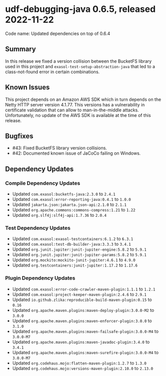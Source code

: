 # udf-debugging-java 0.6.5, released 2022-11-22

Code name: Updated dependencies on top of 0.6.4

## Summary

In this release we fixed a version collision between the BucketFS library used in this project and `exasol-test-setup-abstraction-java` that led to a class-not-found error in certain combinations.

## Known Issues

This project depends on an Amazon AWS SDK which in turn depends on the Netty HTTP server version 4.1.77. This versions has a vulnerability in certificate validation that can allow to man-in-the-middle attacks. Unfortunately, no update of the AWS SDK is available at the time of this release.

## Bugfixes

* #43: Fixed BucketFS library version collisions.
* #42: Documented known issue of JaCoCo failing on Windows.

## Dependency Updates

### Compile Dependency Updates

* Updated `com.exasol:bucketfs-java:2.3.0` to `2.4.1`
* Updated `com.exasol:error-reporting-java:0.4.1` to `1.0.0`
* Updated `jakarta.json:jakarta.json-api:2.1.0` to `2.1.1`
* Updated `org.apache.commons:commons-compress:1.21` to `1.22`
* Updated `org.slf4j:slf4j-api:1.7.36` to `2.0.4`

### Test Dependency Updates

* Updated `com.exasol:exasol-testcontainers:6.1.2` to `6.3.1`
* Updated `com.exasol:test-db-builder-java:3.3.3` to `3.4.1`
* Updated `org.junit.jupiter:junit-jupiter-engine:5.8.2` to `5.9.1`
* Updated `org.junit.jupiter:junit-jupiter-params:5.8.2` to `5.9.1`
* Updated `org.mockito:mockito-junit-jupiter:4.6.1` to `4.9.0`
* Updated `org.testcontainers:junit-jupiter:1.17.2` to `1.17.6`

### Plugin Dependency Updates

* Updated `com.exasol:error-code-crawler-maven-plugin:1.1.1` to `1.2.1`
* Updated `com.exasol:project-keeper-maven-plugin:2.4.6` to `2.9.1`
* Updated `io.github.zlika:reproducible-build-maven-plugin:0.15` to `0.16`
* Updated `org.apache.maven.plugins:maven-deploy-plugin:3.0.0-M2` to `3.0.0`
* Updated `org.apache.maven.plugins:maven-enforcer-plugin:3.0.0` to `3.1.0`
* Updated `org.apache.maven.plugins:maven-failsafe-plugin:3.0.0-M4` to `3.0.0-M7`
* Updated `org.apache.maven.plugins:maven-javadoc-plugin:3.4.0` to `3.4.1`
* Updated `org.apache.maven.plugins:maven-surefire-plugin:3.0.0-M4` to `3.0.0-M7`
* Updated `org.codehaus.mojo:flatten-maven-plugin:1.2.7` to `1.3.0`
* Updated `org.codehaus.mojo:versions-maven-plugin:2.10.0` to `2.13.0`
